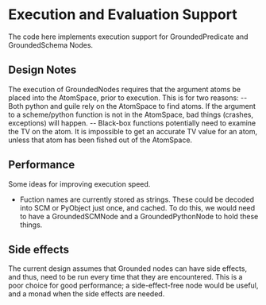 
Execution and Evaluation Support
================================

The code here implements execution support for GroundedPredicate and
GroundedSchema Nodes.

Design Notes
------------
The execution of GroundedNodes requires that the argument atoms
be placed into the AtomSpace, prior to execution. This is for two
reasons:
  -- Both python and guile rely on the AtomSpace to find atoms.
     If the argument to a scheme/python function is not in the
     AtomSpace, bad things (crashes, exceptions) will happen.
  -- Black-box functions potentially need to examine the TV on the
     atom.  It is impossible to get an accurate TV value for an
     atom, unless that atom has been fished out of the AtomSpace.

Performance
-----------
Some ideas for improving execution speed.

* Fuction names are currently stored as strings. These could be
  decoded into SCM or PyObject just once, and cached. To do this,
  we would need to have a GroundedSCMNode and a GroundedPythonNode
  to hold these things.


Side effects
------------
The current design assumes that Grounded nodes can have side effects,
and thus, need to be run every time that they are encountered.  This
is a poor choice for good performance; a side-effect-free node would
be useful, and a monad when the side effects are needed.
